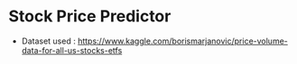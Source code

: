 # Stock Price Predictor

* Dataset used : https://www.kaggle.com/borismarjanovic/price-volume-data-for-all-us-stocks-etfs
